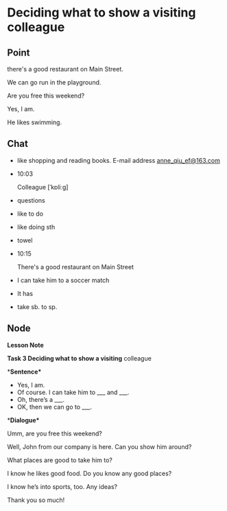 # Deciding what to show a visiting colleague

## Point

there's a good restaurant on Main Street.

We can go run in the playground.

Are you free this weekend?

Yes, I am.

He likes swimming.

## Chat

- like shopping and reading books. E-mail address anne_qiu_ef@163.com

- 10:03

  Colleague [ˈkɒliːɡ]

- questions

- like to do

- like doing sth

- towel

- 10:15

  There's a good restaurant on Main Street

- I can take him to a soccer match

- It has

- take sb. to sp.

## Node

**Lesson Note**

**Task 3 Deciding what to show a visiting** colleague

***Sentence\***

- Yes, I am. 
- Of course. I can take him to ___ and ___. 
- Oh, there’s a ___. 
- OK, then we can go to ___.



***Dialogue\***

Umm, are you free this weekend?

Well, John from our company is here. Can you show him around?

What places are good to take him to?

I know he likes good food. Do you know any good places?

I know he’s into sports, too. Any ideas?

Thank you so much!